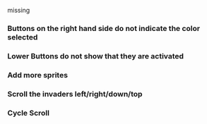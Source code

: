missing

### Buttons on the right hand side do not indicate the color selected
### Lower Buttons do not show that they are activated
### Add more sprites
### Scroll the invaders left/right/down/top
### Cycle Scroll